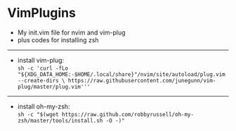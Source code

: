 # VimPlugins
* My init.vim file for nvim and vim-plug
* plus codes for installing zsh
  
---

* install vim-plug:  
`sh -c 'curl -fLo "${XDG_DATA_HOME:-$HOME/.local/share}"/nvim/site/autoload/plug.vim --create-dirs \
       https://raw.githubusercontent.com/junegunn/vim-plug/master/plug.vim'''`

---

* install oh-my-zsh:  
`sh -c "$(wget https://raw.github.com/robbyrussell/oh-my-zsh/master/tools/install.sh -O -)"`
